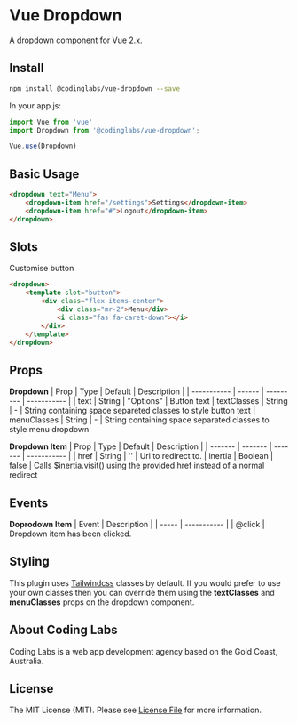 # Vue Dropdown

A dropdown component for Vue 2.x.

## Install

``` bash
npm install @codinglabs/vue-dropdown --save
```

In your app.js:
``` javascript
import Vue from 'vue'
import Dropdown from '@codinglabs/vue-dropdown';

Vue.use(Dropdown)
```
## Basic Usage

``` html
<dropdown text="Menu">
    <dropdown-item href="/settings">Settings</dropdown-item>
    <dropdown-item href="#">Logout</dropdown-item>
</dropdown>
```

## Slots
Customise button
``` html
<dropdown>
    <template slot="button">
        <div class="flex items-center">
            <div class="mr-2">Menu</div>
            <i class="fas fa-caret-down"></i>
        </div>
    </template>
</dropdown>
```

## Props
**Dropdown**
| Prop        | Type   | Default   | Description |
| ----------- | ------ | --------- | ----------- |
| text        | String | "Options" | Button text
| textClasses | String | -         | String containing space separeted classes to style button text
| menuClasses | String | -         | String containing space separated classes to style menu dropdown

**Dropdown Item**
| Prop    | Type    | Default | Description |
| ------- | ------- | ------- | ----------- |
| href    | String  | ''      | Url to redirect to. 
| inertia | Boolean | false   | Calls $inertia.visit() using the provided href instead of a normal redirect

## Events
**Doprodown Item**
| Event | Description |
| ----- | ----------- |
| @click | Dropdown item has been clicked. 

## Styling
This plugin uses [Tailwindcss](https://tailwindcss.com/) classes by default. If you would prefer to use your own classes then you can override them using the **textClasses** and **menuClasses** props on the dropdown component.

## About Coding Labs
Coding Labs is a web app development agency based on the Gold Coast, Australia. 

## License
The MIT License (MIT). Please see [License File](LICENSE) for more information.

